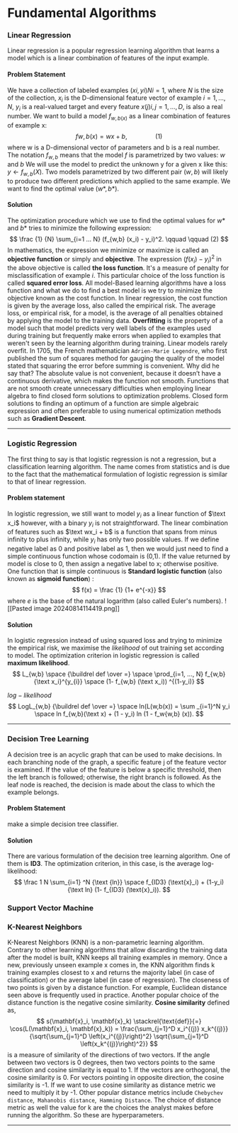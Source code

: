 # Fundamental Algorithms

### Linear Regression
Linear regression is a popular regression learning algorithm that learns a model which is a linear combination of features of the input example.
#### Problem Statement
We have a collection of labeled examples ${(xi, yi)}N i=1$, where $N$ is the size of the collection, $x_i$ is the D-dimensional feature vector of example $i = 1,...,N,$ $y_i$ is a real-valued target and every feature $x(j) i , j = 1,...,D$, is also a real number. We want to build a model $f_{w,b(x)}$ as a linear combination of features of example x: 
$$
fw,b(x) = wx + b, \qquad \qquad(1)  
$$
where w is a D-dimensional vector of parameters and b is a real number. The notation $f_{w,b}$ means that the model $f$ is parametrized by two values: $w$ and $b$
We will use the model to predict the unknown y for a given x like this: $y \leftarrow f_{w,b} (X)$. Two models parametrized by two different pair $(w,b)$ will likely to produce two different predictions which applied to the same example. We want to find the optimal value $(w*, b*)$.
#### Solution
The optimization procedure which we use to find the optimal values for $w*$ and $b*$ tries to minimize the following expression:
$$
\frac {1} {N} \sum_{i=1 ... N} (f_{w,b} (x_i) - y_i)^2. \qquad \qquad (2)
$$
In mathematics, the expression we minimize  or maximize is called an **objective function** or simply and **objective**. The expression $(f(x_i) - y_i)^2$ in the above objective is called **the loss function**. It's a measure of penalty for misclassification of example $i$. This particular choice of the loss function is called **squared error loss**. All model-Based learning algorithms have a loss function and what we do to find a best model is we try to minimize the objective known as the cost function.
In linear regression, the cost function is given by the average loss, also called the empirical risk. The average loss, or empirical risk, for a model, is the average of all penalties obtained by applying the model to the training data.
**Overfitting** is the property of a model such that model predicts very well labels of the examples used during training but frequently make errors when applied to examples that weren't seen by the learning algorithm during training.
Linear models rarely overfit.
In 1705, the French mathematician `Adrien-Marie Legendre`, who first published the sum of squares method for gauging the quality of the model stated that squaring the error before summing is convenient. Why did he say that? The absolute value is not convenient, because it doesn’t have a continuous derivative, which makes the function not smooth. Functions that are not smooth create unnecessary difficulties when employing linear algebra to find closed form solutions to optimization problems. Closed form solutions to finding an optimum of a function are simple algebraic expression and often preferable to using numerical optimization methods such as **Gradient Descent**.
___
### Logistic Regression
The first thing to say is that logistic regression is not a regression, but a classification learning algorithm. The name comes from statistics and is due to the fact that the mathematical formulation of logistic regression is similar to that of linear regression.
#### Problem statement
In logistic regression, we still want to model $y_i$ as a linear function of $\text x_i$ however, with a binary $y_i$ is not straightforward. The linear combination of features such as $\text wx_i + b$ is a function that spans from minus infinity to plus infinity, while $y_i$ has only two possible values.
If we define negative label as 0 and positive label as 1, then we would just need to find a simple continuous function whose codomain is (0,1). If the value returned by model is close to 0, then assign a negative label to x; otherwise positive.
One function that is simple continuous is **Standard logistic function** (also known as **sigmoid function**) :
$$
f(x) = \frac {1} {1+ e^{-x}}
$$
where $e$ is the base of the natural logarithm (also called Euler's numbers).
![[Pasted image 20240814114419.png]]

#### Solution
In logistic regression instead of using squared loss and trying to minimize the empirical risk, we maximise the $likelihood$ of out training set according to model.
The optimization criterion in logistic regression is called **maximum likelihood**.
$$
L_{w,b} \space {\buildrel def \over =} \space  \prod_{i=1, ..., N} f_{w,b} {\text x_i}^{y_{i}} \space (1- f_{w,b} (\text x_i)) ^{(1-y_i)}
$$

$log-likelihood$ 
$$
LogL_{w,b} {\buildrel def \over =} \space ln(L(w,b(x)) = \sum _{i=1}^N y_i \space ln f_{w,b}(\text x) + (1 - y_i) ln (1 - f_w{w,b} (x)).
$$
___
### Decision Tree Learning
A decision tree is an acyclic graph that can be used to make decisions. In each branching node of the graph, a specific feature j of the feature vector is examined. If the value of the feature is below a specific threshold, then the left branch is followed; otherwise, the right branch is followed. As the leaf node is reached, the decision is made about the class to which the example belongs.
#### Problem Statement
make a simple decision tree classifier.
#### Solution
There are various formulation of the decision tree learning algorithm. One of them is **ID3**.
The optimization criterion, in this case, is the average log-likelihood:
$$
\frac 1 N \sum_{i=1} ^N {\text {ln}} \space f_{ID3} (\text{x}_i) + (1-y_i) {\text ln} (1- f_{ID3} (\text{x}_i)). 
$$


### Support Vector Machine

### K-Nearest Neighbors
K-Nearest Neighbors (KNN) is a non-parametric learning algorithm. Contrary to other learning algorithms that allow discarding the training data after the model is built, KNN keeps all training examples in memory. Once a new, previously unseen example x comes in, the KNN algorithm finds k training examples closest to x and returns the majority label (in case of classification) or the average label (in case of regression). The closeness of two points is given by a distance function. For example, Euclidean distance seen above is frequently used in practice. Another popular choice of the distance function is the negative cosine similarity. 
**Cosine similarity** defined as,
$$
s(\mathbf{x}_i, \mathbf{x}_k) \stackrel{\text{def}}{=} \cos(L(\mathbf{x}_i, \mathbf{x}_k)) = \frac{\sum_{j=1}^D x_i^{(j)} x_k^{(j)}}{\sqrt{\sum_{j=1}^D \left(x_i^{(j)}\right)^2} \sqrt{\sum_{j=1}^D \left(x_k^{(j)}\right)^2}}
$$
is a measure of similarity of the directions of two vectors. If the angle between two vectors is 0 degrees, then two vectors points to the same direction and cosine similarity is equal to 1. If the vectors are orthogonal, the cosine similarity is 0.  For vectors pointing in opposite direction, the cosine similarity is -1. If we want to use cosine similarity as distance metric we need to multiply it by -1.
Other popular distance metrics include `Chebychev distance`,` Mahanobis distance`,` Hamming Distance`. 
The choice of distance metric as well the value for k are the choices the analyst makes before running the algorithm. So these are hyperparameters.
___
